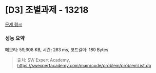 # [D3] 조별과제 - 13218 

[문제 링크](https://swexpertacademy.com/main/code/problem/problemDetail.do?contestProbId=AXzjvCCq-PwDFASs) 

### 성능 요약

메모리: 59,608 KB, 시간: 263 ms, 코드길이: 180 Bytes



> 출처: SW Expert Academy, https://swexpertacademy.com/main/code/problem/problemList.do